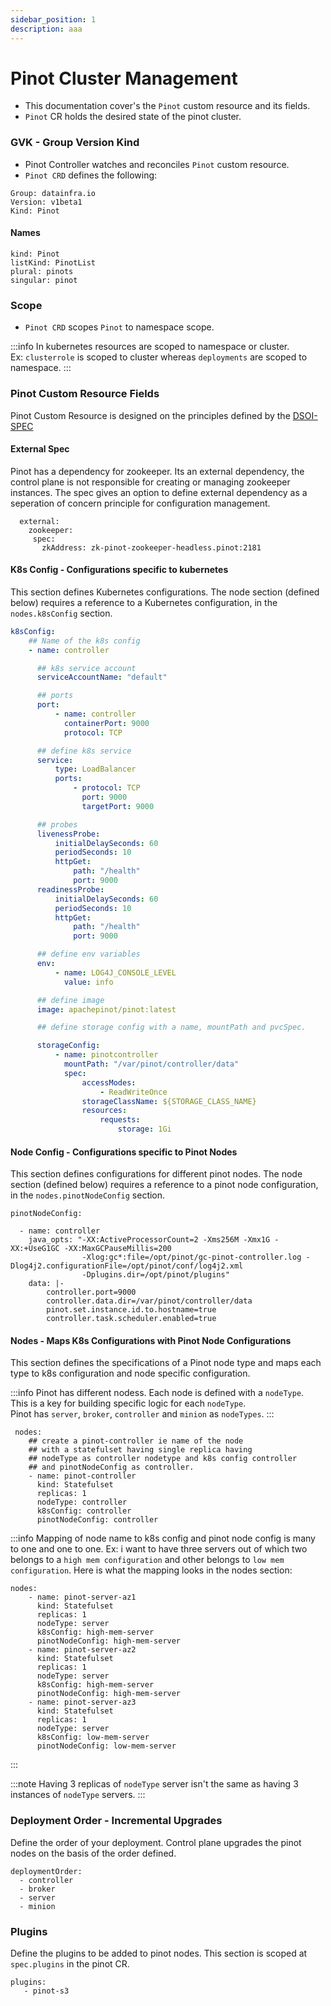 ```yaml
---
sidebar_position: 1
description: aaa
---
```


# Pinot Cluster Management

-   This documentation cover's the `Pinot` custom resource and its fields.
-   `Pinot` CR holds the desired state of the pinot cluster.

### GVK - Group Version Kind

-   Pinot Controller watches and reconciles `Pinot` custom resource.
-   `Pinot CRD` defines the following:

```
Group: datainfra.io
Version: v1beta1
Kind: Pinot
```

#### Names

```
kind: Pinot
listKind: PinotList
plural: pinots
singular: pinot
```

### Scope

-   `Pinot CRD` scopes `Pinot` to namespace scope.

:::info
In kubernetes resources are scoped to namespace or cluster.  
Ex: `clusterrole` is scoped to cluster whereas `deployments` are scoped to namespace.
:::

### Pinot Custom Resource Fields

Pinot Custom Resource is designed on the principles defined by the [DSOI-SPEC](../../3.distributed-systems-operator-interface/documentation/introduction.md)

#### External Spec

Pinot has a dependency for zookeeper. Its an external dependency, the control plane is not
responsible for creating or managing zookeeper instances. The spec gives an option to define
external dependency as a seperation of concern principle for configuration management.

```
  external:
    zookeeper:
     spec:
       zkAddress: zk-pinot-zookeeper-headless.pinot:2181
```

#### K8s Config - Configurations specific to kubernetes

This section defines Kubernetes configurations. The node section (defined below) requires a reference to a Kubernetes configuration, in the `nodes.k8sConfig` section.

```yaml
k8sConfig:
    ## Name of the k8s config
    - name: controller

      ## k8s service account
      serviceAccountName: "default"

      ## ports
      port:
          - name: controller
            containerPort: 9000
            protocol: TCP

      ## define k8s service
      service:
          type: LoadBalancer
          ports:
              - protocol: TCP
                port: 9000
                targetPort: 9000

      ## probes
      livenessProbe:
          initialDelaySeconds: 60
          periodSeconds: 10
          httpGet:
              path: "/health"
              port: 9000
      readinessProbe:
          initialDelaySeconds: 60
          periodSeconds: 10
          httpGet:
              path: "/health"
              port: 9000

      ## define env variables
      env:
          - name: LOG4J_CONSOLE_LEVEL
            value: info

      ## define image
      image: apachepinot/pinot:latest

      ## define storage config with a name, mountPath and pvcSpec.

      storageConfig:
          - name: pinotcontroller
            mountPath: "/var/pinot/controller/data"
            spec:
                accessModes:
                    - ReadWriteOnce
                storageClassName: ${STORAGE_CLASS_NAME}
                resources:
                    requests:
                        storage: 1Gi
```

#### Node Config - Configurations specific to Pinot Nodes

This section defines configurations for different pinot nodes. The node section (defined below) requires a reference to a pinot node configuration, in the `nodes.pinotNodeConfig` section.

```
pinotNodeConfig:

  - name: controller
    java_opts: "-XX:ActiveProcessorCount=2 -Xms256M -Xmx1G -XX:+UseG1GC -XX:MaxGCPauseMillis=200
                -Xlog:gc*:file=/opt/pinot/gc-pinot-controller.log -Dlog4j2.configurationFile=/opt/pinot/conf/log4j2.xml
                -Dplugins.dir=/opt/pinot/plugins"
    data: |-
        controller.port=9000
        controller.data.dir=/var/pinot/controller/data
        pinot.set.instance.id.to.hostname=true
        controller.task.scheduler.enabled=true
```

#### Nodes - Maps K8s Configurations with Pinot Node Configurations

This section defines the specifications of a Pinot node type and maps each type to k8s configuration and node specific configuration.

:::info
Pinot has different nodess. Each node is defined with a `nodeType`.  
This is a key for building specific logic for each `nodeType`.  
Pinot has `server`, `broker`, `controller` and `minion` as `nodeTypes`.
:::

```
 nodes:
    ## create a pinot-controller ie name of the node
    ## with a statefulset having single replica having
    ## nodeType as controller nodetype and k8s config controller
    ## and pinotNodeConfig as controller.
    - name: pinot-controller
      kind: Statefulset
      replicas: 1
      nodeType: controller
      k8sConfig: controller
      pinotNodeConfig: controller

```

:::info
Mapping of node name to k8s config and pinot node config is many to one and one to one.
Ex: i want to have three servers out of which two belongs to a `high mem configuration` and other belongs to `low mem configuration`. Here is what the mapping looks in the nodes section:

```
nodes:
    - name: pinot-server-az1
      kind: Statefulset
      replicas: 1
      nodeType: server
      k8sConfig: high-mem-server
      pinotNodeConfig: high-mem-server
    - name: pinot-server-az2
      kind: Statefulset
      replicas: 1
      nodeType: server
      k8sConfig: high-mem-server
      pinotNodeConfig: high-mem-server
    - name: pinot-server-az3
      kind: Statefulset
      replicas: 1
      nodeType: server
      k8sConfig: low-mem-server
      pinotNodeConfig: low-mem-server
```

:::

:::note
Having 3 replicas of `nodeType` server isn't the same as having 3 instances of `nodeType` servers.
:::

### Deployment Order - Incremental Upgrades

Define the order of your deployment. Control plane upgrades the pinot nodes on the basis of the
order defined.

```
deploymentOrder:
  - controller
  - broker
  - server
  - minion
```

### Plugins

Define the plugins to be added to pinot nodes. This section is scoped at `spec.plugins` in the pinot CR.

```
plugins:
   - pinot-s3
```
